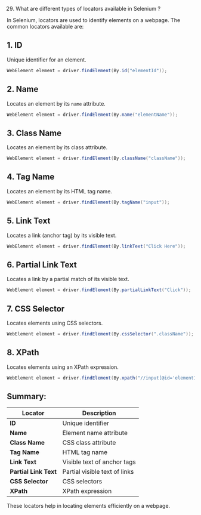 29. What are different types of locators available in Selenium ?

In Selenium, locators are used to identify elements on a webpage. The common locators available are:

## 1. ID
Unique identifier for an element.
```java
WebElement element = driver.findElement(By.id("elementId"));
```

## 2. Name
Locates an element by its `name` attribute.
```java
WebElement element = driver.findElement(By.name("elementName"));
```

## 3. Class Name
Locates an element by its class attribute.
```java
WebElement element = driver.findElement(By.className("className"));
```

## 4. Tag Name
Locates an element by its HTML tag name.
```java
WebElement element = driver.findElement(By.tagName("input"));
```

## 5. Link Text
Locates a link (anchor tag) by its visible text.
```java
WebElement element = driver.findElement(By.linkText("Click Here"));
```

## 6. Partial Link Text
Locates a link by a partial match of its visible text.
```java
WebElement element = driver.findElement(By.partialLinkText("Click"));
```

## 7. CSS Selector
Locates elements using CSS selectors.
```java
WebElement element = driver.findElement(By.cssSelector(".className"));
```

## 8. XPath
Locates elements using an XPath expression.
```java
WebElement element = driver.findElement(By.xpath("//input[@id='elementId']"));
```

## Summary:

| Locator          | Description                        |
|------------------|------------------------------------|
| **ID**           | Unique identifier                  |
| **Name**         | Element name attribute             |
| **Class Name**   | CSS class attribute                |
| **Tag Name**     | HTML tag name                      |
| **Link Text**    | Visible text of anchor tags        |
| **Partial Link Text** | Partial visible text of links  |
| **CSS Selector** | CSS selectors                      |
| **XPath**        | XPath expression                   |

These locators help in locating elements efficiently on a webpage.
